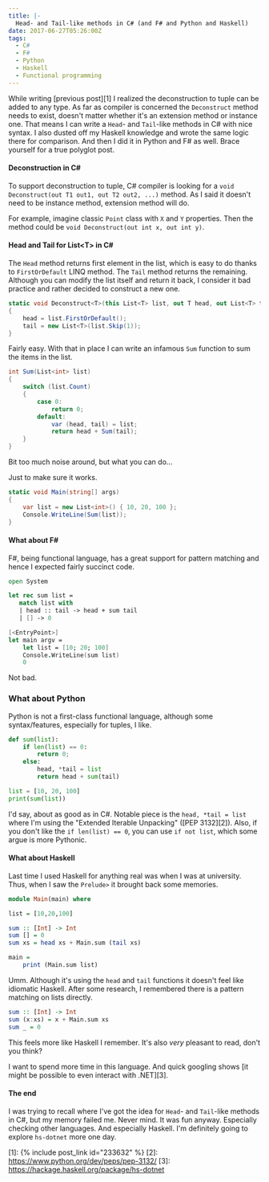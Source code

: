 ```yaml
---
title: |-
  Head- and Tail-like methods in C# (and F# and Python and Haskell)
date: 2017-06-27T05:26:00Z
tags:
  - C#
  - F#
  - Python
  - Haskell
  - Functional programming
---
```

While writing [previous post][1] I realized the deconstruction to tuple can be added to any type. As far as compiler is concerned the `Deconstruct` method needs to exist, doesn't matter whether it's an extension method or instance one. That means I can write a `Head`- and `Tail`-like methods in C# with nice syntax. I also dusted off my Haskell knowledge and wrote the same logic there for comparison. And then I did it in Python and F# as well. Brace yourself for a true polyglot post.

<!-- excerpt -->

#### Deconstruction in C\#

To support deconstruction to tuple, C# compiler is looking for a `void Deconstruct(out T1 out1, out T2 out2, ...)` method. As I said it doesn't need to be instance method, extension method will do.

For example, imagine classic `Point` class with `X` and `Y` properties. Then the method could be `void Deconstruct(out int x, out int y)`.

#### Head and Tail for List\<T\> in C\#

The `Head` method returns first element in the list, which is easy to do thanks to `FirstOrDefault` LINQ method. The `Tail` method returns the remaining. Although you can modify the list itself and return it back, I consider it bad practice and rather decided to construct a new one.

```csharp
static void Deconstruct<T>(this List<T> list, out T head, out List<T> tail)
{
	head = list.FirstOrDefault();
	tail = new List<T>(list.Skip(1));
}
```

Fairly easy. With that in place I can write an infamous `Sum` function to sum the items in the list.

```csharp
int Sum(List<int> list)
{
	switch (list.Count)
	{
		case 0:
			return 0;
		default:
			var (head, tail) = list;
			return head + Sum(tail);
	}
}
```

Bit too much noise around, but what you can do...

Just to make sure it works.

```csharp
static void Main(string[] args)
{
	var list = new List<int>() { 10, 20, 100 };
	Console.WriteLine(Sum(list));
}
```

#### What about F\#

F#, being functional language, has a great support for pattern matching and hence I expected fairly succinct code.

```fsharp
open System

let rec sum list =
   match list with
   | head :: tail -> head + sum tail
   | [] -> 0

[<EntryPoint>]
let main argv = 
    let list = [10; 20; 100]
    Console.WriteLine(sum list)
    0
```

Not bad.

### What about Python

Python is not a first-class functional language, although some syntax/features, especially for tuples, I like.

```python
def sum(list):
	if len(list) == 0:
		return 0;
	else:
		head, *tail = list	
		return head + sum(tail)

list = [10, 20, 100]
print(sum(list))
```

I'd say, about as good as in C#. Notable piece is the `head, *tail = list` where I'm using the "Extended Iterable Unpacking" ([PEP 3132][2]). Also, if you don't like the `if len(list) == 0`, you can use `if not list`, which some argue is more Pythonic.

#### What about Haskell

Last time I used Haskell for anything real was when I was at university. Thus, when I saw the `Prelude>` it brought back some memories. 

```haskell
module Main(main) where 

list = [10,20,100]

sum :: [Int] -> Int
sum [] = 0
sum xs = head xs + Main.sum (tail xs)

main =
	print (Main.sum list)
```

Umm. Although it's using the `head` and `tail` functions it doesn't feel like idiomatic Haskell. After some research, I remembered there is a pattern matching on lists directly.

```haskell
sum :: [Int] -> Int
sum (x:xs) = x + Main.sum xs
sum _ = 0
```
This feels more like Haskell I remember. It's also _very_ pleasant to read, don't you think?

I want to spend more time in this language. And quick googling shows [it might be possible to even interact with .NET][3].

#### The end

I was trying to recall where I've got the idea for `Head`- and `Tail`-like methods in C#, but my memory failed me. Never mind. It was fun anyway. Especially checking other languages. And especially Haskell. I'm definitely going to explore `hs-dotnet` more one day.

[1]: {% include post_link id="233632" %}
[2]: https://www.python.org/dev/peps/pep-3132/
[3]: https://hackage.haskell.org/package/hs-dotnet